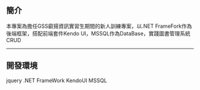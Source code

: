 ## 簡介
本專案為擔任GSS叡揚資訊實習生期間的新人訓練專案，以.NET FrameFork作為後端框架，搭配前端套件Kendo UI，MSSQL作為DataBase，實踐圖書管理系統CRUD

---

## 開發環境
jquery
.NET FrameWork
KendoUI
MSSQL

